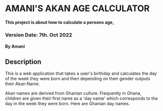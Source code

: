 # AMANI'S AKAN AGE CALCULATOR

#### This project is about how to calculate a persons age, 

### Version Date: 7th. Oct 2022

#### By **Amani**

## Description

This is a web application that takes a user's birthday and calculates the day of the week they were born and then depending on their gender outputs their Akan Name. 

Akan names are derived from Ghanian culture. Frequently in Ghana, children are given their first name as a 'day name' which corresponds to the day in the week they were born. Here are Ghanian day names.
